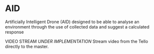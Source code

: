 # AID
Artificially Intelligent Drone (AID) designed to be able to analyse an environment through the use of collected data and suggest a calculated response

VIDEO STREAM *UNDER IMPLEMENTATION*
Stream video from the Tello directly to the master.
